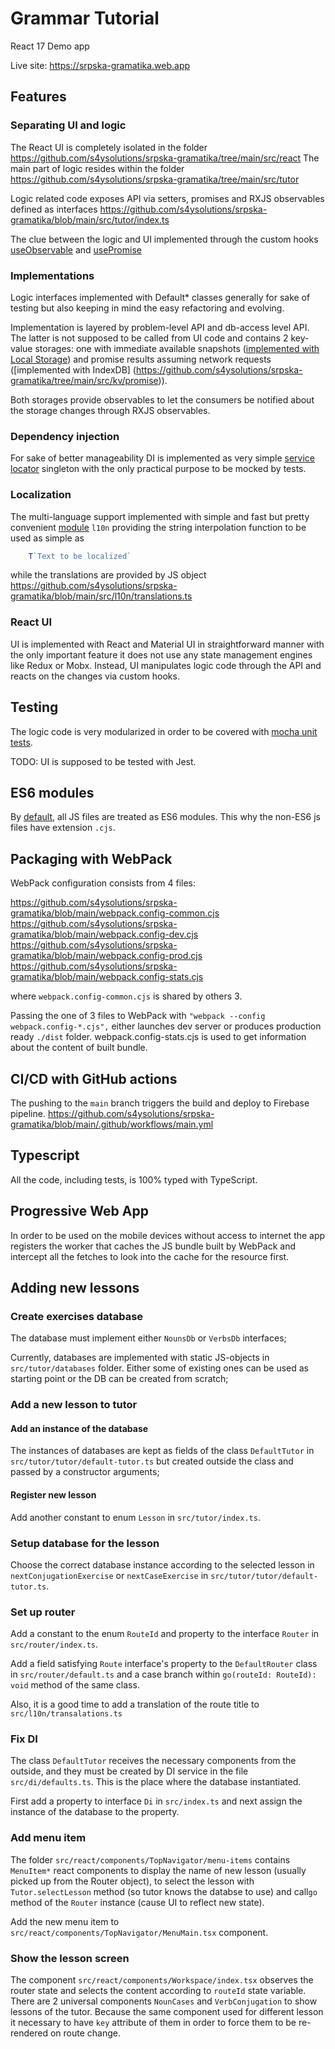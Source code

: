 # Grammar Tutorial
React 17 Demo app

Live site: https://srpska-gramatika.web.app

## Features

### Separating UI and logic

The React UI is completely isolated in the folder https://github.com/s4ysolutions/srpska-gramatika/tree/main/src/react
The main part of logic resides within the folder https://github.com/s4ysolutions/srpska-gramatika/tree/main/src/tutor

Logic related code exposes API via setters, promises and RXJS observables defined as interfaces
https://github.com/s4ysolutions/srpska-gramatika/blob/main/src/tutor/index.ts

The clue between the logic and UI implemented through the custom hooks
[useObservable](https://github.com/s4ysolutions/srpska-gramatika/blob/main/src/react/hooks/useObservable.ts) and
[usePromise](https://github.com/s4ysolutions/srpska-gramatika/blob/main/src/react/hooks/usePromise.ts)

### Implementations

Logic interfaces implemented with Default* classes generally for sake of testing but also keeping in mind the
easy refactoring and evolving.

Implementation is layered by problem-level API and db-access level API. The latter is not supposed to be called from
UI code and contains 2 key-value storages: one with immediate available snapshots
([implemented with Local Storage](https://github.com/s4ysolutions/srpska-gramatika/tree/main/src/kv/sync)) and
promise results assuming network requests ([implemented with IndexDB]
(https://github.com/s4ysolutions/srpska-gramatika/tree/main/src/kv/promise)).

Both storages provide observables to let the consumers be notified about the storage changes through RXJS observables.

### Dependency injection

For sake of better manageability DI is implemented as very simple
[service locator](https://github.com/s4ysolutions/srpska-gramatika/blob/main/src/di/default.ts) singleton with the only
practical purpose to be mocked by tests.

### Localization

The multi-language support implemented with simple and fast but pretty convenient
[module](https://github.com/s4ysolutions/srpska-gramatika/tree/main/src/l10n) `l10n` providing the string interpolation
function to be used as simple as

```js
    T`Text to be localized`
```

while the translations are provided by JS object https://github.com/s4ysolutions/srpska-gramatika/blob/main/src/l10n/translations.ts

### React UI

UI is implemented with React and Material UI in straightforward manner with the only important feature it does not use
any state management engines like Redux or Mobx. Instead, UI manipulates logic code through the API and reacts on
the changes via custom hooks.

## Testing

The logic code is very modularized in order to be covered with [mocha unit tests](https://github.com/s4ysolutions/srpska-gramatika/tree/main/tests/mocha).

TODO: UI is supposed to be tested with Jest. 

## ES6 modules

By [default](https://github.com/s4ysolutions/srpska-gramatika/blob/9f6d2403c10b78f497cb097b3526277dfb228fbc/package.json#L10),
all JS files are treated as ES6 modules. This why the non-ES6 js files have extension `.cjs`.

## Packaging with WebPack

WebPack configuration consists from 4 files:

https://github.com/s4ysolutions/srpska-gramatika/blob/main/webpack.config-common.cjs
https://github.com/s4ysolutions/srpska-gramatika/blob/main/webpack.config-dev.cjs
https://github.com/s4ysolutions/srpska-gramatika/blob/main/webpack.config-prod.cjs
https://github.com/s4ysolutions/srpska-gramatika/blob/main/webpack.config-stats.cjs

where `webpack.config-common.cjs` is shared by others 3. 

Passing the one of 3 files to WebPack with `"webpack --config webpack.config-*.cjs",` either launches dev server
or produces production ready `./dist` folder. webpack.config-stats.cjs is used to get information about the content of
built bundle.

## CI/CD with GitHub actions
The pushing to the `main` branch triggers the build and deploy to Firebase pipeline.
https://github.com/s4ysolutions/srpska-gramatika/blob/main/.github/workflows/main.yml

## Typescript

All the code, including tests, is 100% typed with TypeScript.

## Progressive Web App

In order to be used on the mobile devices without access to internet the app registers the worker that caches the JS
bundle built by WebPack and intercept all the fetches to look into the cache for the resource first.

## Adding new lessons

### Create exercises database

The database must implement either `NounsDb` or `VerbsDb` interfaces;

Currently, databases are implemented with static JS-objects in `src/tutor/databases` folder. Either some of existing
ones can be used as starting point or the DB can be created from scratch;

### Add a new lesson to tutor

#### Add an instance of the database 

The instances of databases are kept as fields of the class `DefaultTutor` in `src/tutor/tutor/default-tutor.ts` but
created outside the class and passed by a constructor arguments;

#### Register new lesson

Add another constant to enum `Lesson` in `src/tutor/index.ts`.

### Setup database for the lesson
Choose the correct database instance according to the selected lesson in `nextConjugationExercise` or `nextCaseExercise`
in `src/tutor/tutor/default-tutor.ts`.

### Set up router

Add a constant to the enum `RouteId` and property to the interface `Router` in `src/router/index.ts`.

Add a field satisfying `Route` interface's property to the `DefaultRouter` class in `src/router/default.ts`
and a case branch within `go(routeId: RouteId): void` method of the same class.

Also, it is a good time to add a translation of the route title to `src/l10n/transalations.ts`

### Fix DI

The class `DefaultTutor` receives the necessary components from the outside, and they must be created by DI service in
the file `src/di/defaults.ts`. This is the place where the database instantiated. 

First add a property to interface `Di` in `src/index.ts` and next assign the instance of the database to the
property.

### Add menu item

The folder `src/react/components/TopNavigator/menu-items` contains `MenuItem*` react components to display the name of
new lesson (usually picked up from the Router object), to select the lesson with `Tutor.selectLesson` method (so tutor
knows the databse to use) and call`go` method of the `Router` instance (cause UI to reflect new state).

Add the new menu item to `src/react/components/TopNavigator/MenuMain.tsx` component.

### Show the lesson screen

The component `src/react/components/Workspace/index.tsx` observes the router state and selects the content according to
`routeId` state variable. There are 2 universal components `NounCases` and `VerbConjugation` to show lessons of the
tutor. Because the same component used for different lesson it necessary to have `key` attribute of them in order to
force them to be re-rendered on route change.
